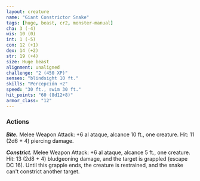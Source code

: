 ```yaml
---
layout: creature
name: "Giant Constrictor Snake"
tags: [huge, beast, cr2, monster-manual]
cha: 3 (-4)
wis: 10 (0)
int: 1 (-5)
con: 12 (+1)
dex: 14 (+2)
str: 19 (+4)
size: Huge beast
alignment: unaligned
challenge: "2 (450 XP)"
senses: "blindsight 10 ft."
skills: "Percepción +2"
speed: "30 ft., swim 30 ft."
hit_points: "60 (8d12+8)"
armor_class: "12"
---
```


### Actions

***Bite.*** Melee Weapon Attack: +6 al ataque, alcance 10 ft., one creature. Hit: 11 (2d6 + 4) piercing damage.

***Constrict.*** Melee Weapon Attack: +6 al ataque, alcance 5 ft., one creature. Hit: 13 (2d8 + 4) bludgeoning damage, and the target is grappled (escape DC 16). Until this grapple ends, the creature is restrained, and the snake can't constrict another target.